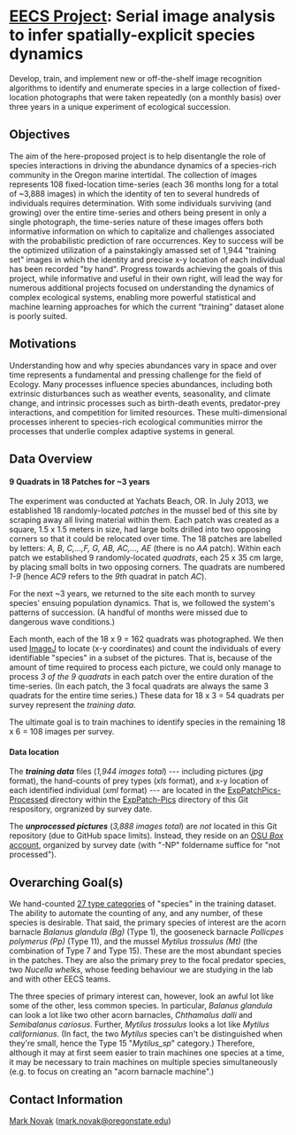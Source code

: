 # [EECS Project](https://eecs.oregonstate.edu/capstone/submission/pages/viewSingleProject.php?id=XsGFkIR7OR5RqvfA): Serial image analysis to infer spatially-explicit species dynamics
Develop, train, and implement new or off-the-shelf image recognition algorithms to identify and enumerate species in a large collection of fixed-location photographs that were taken repeatedly (on a monthly basis) over three years in a unique experiment of ecological succession.

## Objectives
The aim of the here-proposed project is to help disentangle the role of species interactions in driving the abundance dynamics of a species-rich community in the Oregon marine intertidal. The collection of images represents 108 fixed-location time-series (each 36 months long for a total of ~3,888 images) in which the identity of ten to several hundreds of individuals requires determination. With some individuals surviving (and growing) over the entire time-series and others being present in only a single photograph, the time-series nature of these images offers both informative information on which to capitalize and challenges associated with the probabilistic prediction of rare occurrences. Key to success will be the optimized utilization of a painstakingly amassed set of 1,944 "training set" images in which the identity and precise x-y location of each individual has been recorded "by hand". Progress towards achieving the goals of this project, while informative and useful in their own right, will lead the way for numerous additional projects focused on understanding the dynamics of complex ecological systems, enabling more powerful statistical and machine learning approaches for which the current “training” dataset alone is poorly suited.

## Motivations
Understanding how and why species abundances vary in space and over time represents a fundamental and pressing challenge for the field of Ecology. Many processes influence species abundances, including both extrinsic disturbances such as weather events, seasonality, and climate change, and intrinsic processes such as birth-death events, predator-prey interactions, and competition for limited resources. These multi-dimensional processes inherent to species-rich ecological communities mirror the processes that underlie complex adaptive systems in general.

## Data Overview
#### 9 Quadrats in 18 Patches for ~3 years
The experiment was conducted at Yachats Beach, OR.  In July 2013, we established 18 randomly-located _patches_ in the mussel bed of this site by scraping away all living material within them.  Each patch was created as a square, 1.5 x 1.5 meters in size, had large bolts drilled into two opposing corners so that it could be relocated over time.  The 18 patches are labelled by letters: _A, B, C,...,F, G, AB, AC,..., AE_ (there is no _AA_ patch).  Within each patch we established 9 randomly-located _quadrats_, each 25 x 35 cm large, by placing small bolts in two opposing corners.  The quadrats are numbered _1-9_ (hence _AC9_ refers to the _9th_ quadrat in patch _AC_).

For the next ~3 years, we returned to the site each month to survey species' ensuing population dynamics.  That is, we followed the system's patterns of succession.  (A handful of months were missed due to dangerous wave conditions.)

Each month, each of the 18 x 9 = 162 quadrats was photographed.  We then used [ImageJ](https://imagej.nih.gov/ij/index.html) to locate (x-y coordinates) and count the individuals of every identifiable "species" in a subset of the pictures.  That is, because of the amount of time required to process each picture, we could only manage to process _3 of the 9 quadrats_ in each patch over the entire duration of the time-series.  (In each patch, the 3 focal quadrats are always the same 3 quadrats for the entire time series.)  These data for 18 x 3 = 54 quadrats per survey represent the _training data_.

The ultimate goal is to train machines to identify species in the remaining 18 x 6 = 108 images per survey.

#### Data location
The **_training data_** files (_1,944 images total_) --- including pictures (_jpg_ format), the hand-counts of prey types (_xls_ format), and x-y location of each identified individual (_xml_ format) --- are located in the [ExpPatchPics-Processed](/ExpPatch-Pics/ExpPatchPics-Processed) directory within the [ExpPatch-Pics](/ExpPatch-Pics) directory of this Git respository, orgranized by survey date.

The **_unprocessed pictures_** (_3,888 images total_) are _not_ located in this Git repository (due to GitHub space limits).  Instead, they reside on an [OSU _Box_ account](https://oregonstate.box.com/s/bsha00bay1secmyk1s2yuay0y7uqd5ec), organized by survey date (with "-NP" foldername suffice for "not processed").


## Overarching Goal(s)
We hand-counted [27 type categories](/data/data_orig/ExpPatch_SpeciesTypesID.txt) of "species" in the training dataset. The ability to automate the counting of any, and any number, of these species is desirable.  That said, the primary species of interest are the acorn barnacle _Balanus glandula (Bg)_ (Type 1), the gooseneck barnacle _Pollicpes polymerus (Pp)_ (Type 11), and the mussel _Mytilus trossulus (Mt)_ (the combination of Type 7 and Type 15).  These are the most abundant species in the patches.  They are also the primary prey to the focal predator species, two _Nucella whelks_, whose feeding behaviour we are studying in the lab and with other EECS teams.  

The three species of primary interest can, however, look an awful lot like some of the other, less common species.  In particular, _Balanus glandula_ can look a lot like two other acorn barnacles, _Chthamalus dalli_ and _Semibalanus cariosus_.  Further, _Mytilus trossulus_ looks a lot like _Mytilus californianus_.  (In fact, the two _Mytilus_ species can't be distinguished when they're small, hence the Type 15 "_Mytilus_sp_" category.)  Therefore, although it may at first seem easier to train machines one species at a time, it may be necessary to train machines on multiple species simultaneously (e.g. to focus on creating an "acorn barnacle machine".)

## Contact Information
[Mark Novak](https://novaklabosu.github.io) (mark.novak@oregonstate.edu)
